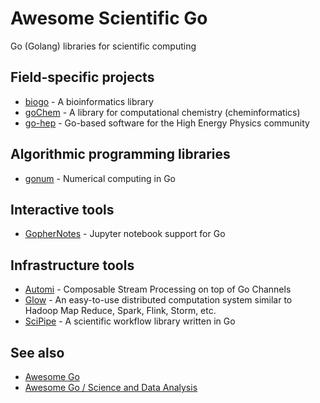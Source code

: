 # Awesome Scientific Go
Go (Golang) libraries for scientific computing

## Field-specific projects
- [biogo](https://github.com/biogo/biogo) - A bioinformatics library
- [goChem](http://gochem.org/) - A library for computational chemistry (cheminformatics)
- [go-hep](http://github.com/go-hep) - Go-based software for the High Energy Physics community

## Algorithmic programming libraries
- [gonum](https://github.com/gonum) - Numerical computing in Go

## Interactive tools
- [GopherNotes](https://github.com/gophergala2016/gophernotes) - Jupyter notebook support for Go

## Infrastructure tools
- [Automi](https://github.com/vladimirvivien/automi) - Composable Stream Processing on top of Go Channels
- [Glow](https://github.com/chrislusf/glow) - An easy-to-use distributed computation system similar to Hadoop Map Reduce, Spark, Flink, Storm, etc.
- [SciPipe](https://github.com/scipipe/scipipe) - A scientific workflow library written in Go

## See also
- [Awesome Go](https://github.com/avelino/awesome-go)
- [Awesome Go / Science and Data Analysis](https://github.com/avelino/awesome-go#science-and-data-analysis)
